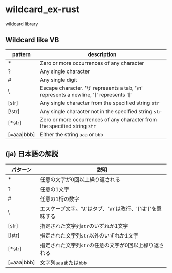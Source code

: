 # wildcard_ex-rust
wildcard library

## Wildcard like VB

| pattern       | description                                                                             |
| ------------- | --------------------------------------------------------------------------------------- |
| *             | Zero or more occurrences of any character                                               |
| ?             | Any single character                                                                    |
| #             | Any single digit                                                                        |
| \             | Escape character. '\t' represents a tab, '\n' represents a newline, '\[' represents '[' |
| \[str\]       | Any single character from the specified string `str`                                    |
| \[!str\]      | Any single character not in the specified string `str`                                  |
| \[*str\]      | Zero or more occurrences of any character from the specified string `str`               |
| \[=aaa\|bbb\] | Either the string `aaa` or `bbb`                                                        |

## (ja) 日本語の解説

| パターン       | 説明                                                         |
| ------------- | ----------------------------------------------------------- |
| *             | 任意の文字が0回以上繰り返される                                  |
| ?             | 任意の1文字                                                   |
| #             | 任意の1桁の数字                                               |
| \             | エスケープ文字。'\t'はタブ、'\n'は改行、'\['は'['を意味する        |
| \[str\]       | 指定された文字列`str`のいずれか1文字                            |
| \[!str\]      | 指定された文字列`str`以外のいずれか1文字                         |
| \[*str\]      | 指定された文字列`str`の任意の文字が0回以上繰り返される              |
| \[=aaa\|bbb\] | 文字列`aaa`または`bbb`                                        |


